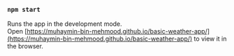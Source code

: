 ### `npm start`

Runs the app in the development mode.\
Open [https://muhaymin-bin-mehmood.github.io/basic-weather-app/](https://muhaymin-bin-mehmood.github.io/basic-weather-app/) to view it in the browser.
